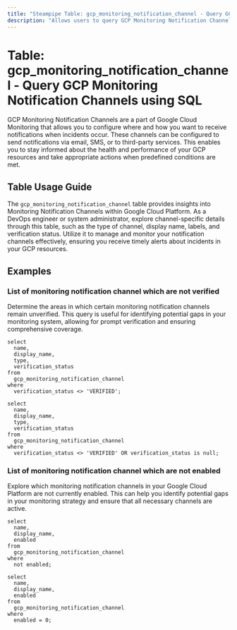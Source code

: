 ```yaml
---
title: "Steampipe Table: gcp_monitoring_notification_channel - Query GCP Monitoring Notification Channels using SQL"
description: "Allows users to query GCP Monitoring Notification Channels, specifically to retrieve channel-specific details such as type, display name, labels, and verification status."
---
```


# Table: gcp_monitoring_notification_channel - Query GCP Monitoring Notification Channels using SQL

GCP Monitoring Notification Channels are a part of Google Cloud Monitoring that allows you to configure where and how you want to receive notifications when incidents occur. These channels can be configured to send notifications via email, SMS, or to third-party services. This enables you to stay informed about the health and performance of your GCP resources and take appropriate actions when predefined conditions are met.

## Table Usage Guide

The `gcp_monitoring_notification_channel` table provides insights into Monitoring Notification Channels within Google Cloud Platform. As a DevOps engineer or system administrator, explore channel-specific details through this table, such as the type of channel, display name, labels, and verification status. Utilize it to manage and monitor your notification channels effectively, ensuring you receive timely alerts about incidents in your GCP resources.

## Examples

### List of monitoring notification channel which are not verified
Determine the areas in which certain monitoring notification channels remain unverified. This query is useful for identifying potential gaps in your monitoring system, allowing for prompt verification and ensuring comprehensive coverage.

```sql+postgres
select
  name,
  display_name,
  type,
  verification_status
from
  gcp_monitoring_notification_channel
where
  verification_status <> 'VERIFIED';
```

```sql+sqlite
select
  name,
  display_name,
  type,
  verification_status
from
  gcp_monitoring_notification_channel
where
  verification_status <> 'VERIFIED' OR verification_status is null;
```

### List of monitoring notification channel which are not enabled
Explore which monitoring notification channels in your Google Cloud Platform are not currently enabled. This can help you identify potential gaps in your monitoring strategy and ensure that all necessary channels are active.

```sql+postgres
select
  name,
  display_name,
  enabled
from
  gcp_monitoring_notification_channel
where
  not enabled;
```

```sql+sqlite
select
  name,
  display_name,
  enabled
from
  gcp_monitoring_notification_channel
where
  enabled = 0;
```